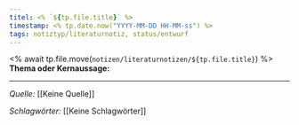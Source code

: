 ```yaml
---
titel: <% `${tp.file.title}` %>
timestamp: <% tp.date.now("YYYY-MM-DD HH-MM-ss") %>
tags: notiztyp/literaturnotiz, status/entwurf
---
```

<% 
await tp.file.move(`notizen/literaturnotizen/${tp.file.title}`)
%>
**Thema oder Kernaussage:**

---
*Quelle:*
[[Keine Quelle]]

*Schlagwörter:*
[[Keine Schlagwörter]]